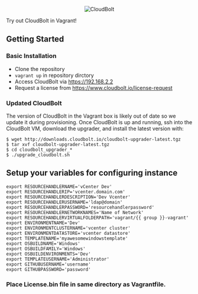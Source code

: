 <p align="center">
  <img src="https://www.cloudbolt.io/wp-content/uploads/CloudBolt_hlogo_blue_cloud_w_text-small.png" alt="CloudBolt">
</p>

Try out CloudBolt in Vagrant!

## Getting Started

### Basic Installation

* Clone the repository
* `vagrant up` in repository dirctory 
* Access CloudBolt via https://192.168.2.2
* Request a license from https://www.cloudbolt.io/license-request

### Updated CloudBolt

The version of CloudBolt in the Vagrant box is likely out of date so we update
it during provisioning. Once CloudBolt is up and running, ssh into the CloudBolt
VM, download the upgrader, and install the latest version with:

```
$ wget http://downloads.cloudbolt.io/cloudbolt-upgrader-latest.tgz
$ tar xvf cloudbolt-upgrader-latest.tgz
$ cd cloudbolt_upgrader_*
$ ./upgrade_cloudbolt.sh
```

## Setup your variables for configuring instance
```
export RESOURCEHANDLERNAME='vCenter Dev'
export RESOURCEHANDLERIP='vcenter.domain.com'
export RESOURCEHANDLERDESCRIPTION='Dev Vcenter'
export RESOURCEHANDLERUSERNAME='ldap@domain'
export RESOURCEHANDLERPASSWORD='resourcehandlerpassword'
export RESOURCEHANDLERNETWORKNAMES='Name of Network'
export RESOURCEHANDLERVIRTUALFOLDERPATH='vagrant/{{ group }}-vagrant'
export ENVIRONMENTNAME='Dev'
export ENVIRONMENTCLUSTERNAME='vcenter cluster'
export ENVIRONMENTDATASTORE='vcenter datastore'
export TEMPLATENAME='myawesomewindowstemplate'
export OSBUILDNAME='Windows'
export OSBUILDFAMILY='Windows'
export OSBUILDENVIRONMENTS='Dev'
export TEMPLATEUSERNAME='Administrator'
export GITHUBUSERNAME='username'
export GITHUBPASSWORD='password'
```

### Place License.bin file in same directory as Vagrantfile.
